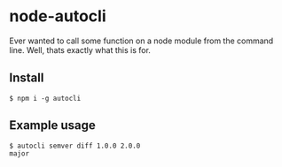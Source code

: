 # node-autocli

Ever wanted to call some function on a node module from the command line.
Well, thats exactly what this is for.

## Install

```
$ npm i -g autocli
```

## Example usage

```
$ autocli semver diff 1.0.0 2.0.0
major
```
